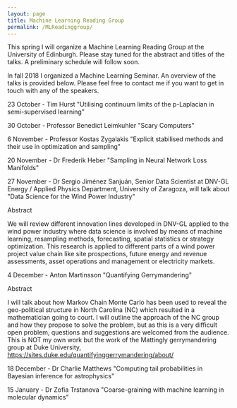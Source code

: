 ```yaml
---
layout: page
title: Machine Learning Reading Group
permalink: /MLReadinggroup/
---
```


This spring I will organize a Machine Learning Reading Group at the University of Edinburgh. Please stay tuned for the abstract and titles of the talks. A preliminary schedule will follow soon.

In fall 2018 I organized a Machine Learning Seminar. An overview of the talks is provided below. Please feel free to contact me if you want to get in touch with any of the speakers. 

23 October - Tim Hurst "Utilising continuum limits of the p-Laplacian in semi-supervised learning"

30 October - Professor Benedict Leimkuhler "Scary Computers"

6 November - Professor Kostas Zygalakis "Explicit stabilised methods and their use in optimization and sampling"

20 November - Dr Frederik Heber "Sampling in Neural Network Loss Manifolds"

27 November - Dr Sergio Jiménez Sanjuán, Senior Data Scientist at DNV-GL Energy /  Applied Physics Department, University of Zaragoza, will talk about "Data Science for the Wind Power Industry" 

Abstract

We will review different innovation lines developed in DNV-GL  applied to the wind power industry where data science is involved by means of machine learning, resampling methods, forecasting, spatial statistics or strategy optimization. This research is applied to different parts of a wind power project value chain like site prospections, future energy and revenue assessments, asset operations and management or electricity markets. 


4 December - Anton Martinsson "Quantifying Gerrymandering"

Abstract

I will talk about how Markov Chain Monte Carlo has been used to reveal the geo-political structure in North Carolina (NC) which resulted in a mathematician going to court. I will outline the approach of the NC group and how they propose to solve the problem, but as this is a very difficult open problem, questions and suggestions are welcomed from the audience. This is NOT my own work but the work of the Mattingly gerrymandering group at Duke University, https://sites.duke.edu/quantifyinggerrymandering/about/ 

18 December - Dr Charlie Matthews "Computing tail probabilities in Bayesian inference for astrophysics"

15 January - Dr Zofia Trstanova "Coarse-graining with machine learning in molecular dynamics"



